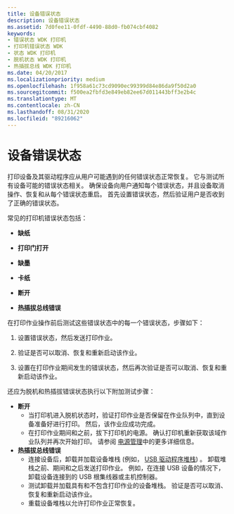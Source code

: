 ```yaml
---
title: 设备错误状态
description: 设备错误状态
ms.assetid: 7d0fee11-0fdf-4490-88d0-fb074cbf4082
keywords:
- 错误状态 WDK 打印机
- 打印机错误状态 WDK
- 状态 WDK 打印机
- 脱机状态 WDK 打印机
- 热插拔总线 WDK 打印机
ms.date: 04/20/2017
ms.localizationpriority: medium
ms.openlocfilehash: 1f958a61c73cd9090ec99399d84e86da9f50d2a0
ms.sourcegitcommit: f500ea2fbfd3e849eb82ee67d011443bff3e2b4c
ms.translationtype: MT
ms.contentlocale: zh-CN
ms.lasthandoff: 08/31/2020
ms.locfileid: "89216062"
---
```

# <a name="device-error-states"></a>设备错误状态


打印设备及其驱动程序应从用户可能遇到的任何错误状态正常恢复。 它与测试所有设备可能的错误状态相关。 确保设备向用户通知每个错误状态，并且设备取消操作、恢复和从每个错误状态重启。 首先设置错误状态，然后验证用户是否收到了正确的错误状态。

常见的打印机错误状态包括：

-   **缺纸**

-   **打印门打开**

-   **缺墨**

-   **卡纸**

-   **断开**

-   **热插拔总线错误**

在打印作业操作前后测试这些错误状态中的每一个错误状态，步骤如下：

1.  设置错误状态，然后发送打印作业。

2.  验证是否可以取消、恢复和重新启动该作业。

3.  设置在打印作业期间发生的错误状态，然后再次验证是否可以取消、恢复和重新启动该作业。

还应为脱机和热插拔错误状态执行以下附加测试步骤：

-   **断开**
    -   当打印机进入脱机状态时，验证打印作业是否保留在作业队列中，直到设备准备好进行打印。 然后，该作业应成功完成。
    -   在打印作业期间和之前，拔下打印机的电源。 确认打印机重新获取该域作业队列并再次开始打印。 请参阅 [电源管理](power-management.md)中的更多详细信息。
-   **热插拔总线错误**
    -   连接设备后，卸载并加载设备堆栈 (例如， [USB 驱动程序堆栈](/windows-hardware/drivers/ddi/index)) 。 卸载堆栈之前、期间和之后发送打印作业。 例如，在连接 USB 设备的情况下，卸载设备连接到的 USB 根集线器或主机控制器。
    -   测试卸载并加载具有和不包含打印作业的设备堆栈。 验证是否可以取消、恢复和重新启动该作业。
    -   重载设备堆栈以允许打印作业正常恢复。

 

